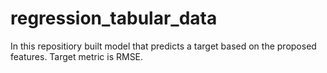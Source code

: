 # regression_tabular_data

In this repositiory built model that predicts a target based on the proposed features. Target metric is RMSE. 
